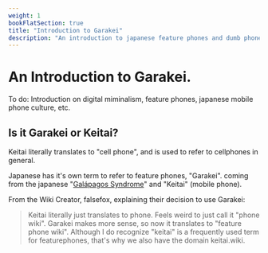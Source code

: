 ```yaml
---
weight: 1
bookFlatSection: true
title: "Introduction to Garakei"
description: "An introduction to japanese feature phones and dumb phones."
---
```

# An Introduction to Garakei.
To do: Introduction on digital miminalism, feature phones, japanese mobile phone culture, etc.

## Is it Garakei or Keitai?
Keitai literally translates to "cell phone", and is used to refer to cellphones in general.

Japanese has it's own term to refer to feature phones, "Garakei". coming from the japanese "[Galápagos Syndrome](https://en.wikipedia.org/wiki/Gal%C3%A1pagos_syndrome)" and "Keitai" (mobile phone).

From the Wiki Creator, falsefox, explaining their decision to use Garakei:
> Keitai literally just translates to phone. Feels weird to just call it "phone wiki". Garakei makes more sense, so now it translates to "feature phone wiki". Although I do recognize "keitai" is a frequently used term for featurephones, that's why we also have the domain keitai.wiki.